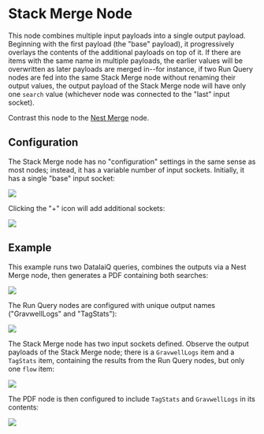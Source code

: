 # Stack Merge Node

This node combines multiple input payloads into a single output payload. Beginning with the first payload (the "base" payload), it progressively overlays the contents of the additional payloads on top of it. If there are items with the same name in multiple payloads, the earlier values will be overwritten as later payloads are merged in--for instance, if two Run Query nodes are fed into the same Stack Merge node without renaming their output values, the output payload of the Stack Merge node will have only one `search` value (whichever node was connected to the "last" input socket).

Contrast this node to the [Nest Merge](nestmerge) node.

## Configuration

The Stack Merge node has no "configuration" settings in the same sense as most nodes; instead, it has a variable number of input sockets. Initially, it has a single "base" input socket:

![](stackmerge-start.png)

Clicking the "+" icon will add additional sockets:

![](stackmerge-inputs.png)

## Example

This example runs two DatalaiQ queries, combines the outputs via a Nest Merge node, then generates a PDF containing both searches:

![](stackmerge-example1.png)

The Run Query nodes are configured with unique output names ("GravwellLogs" and "TagStats"):

![](stackmerge-example2.png)

The Stack Merge node has two input sockets defined. Observe the output payloads of the Stack Merge node; there is a `GravwellLogs` item and a `TagStats` item, containing the results from the Run Query nodes, but only one `flow` item:

![](stackmerge-example3.png)

The PDF node is then configured to include `TagStats` and `GravwellLogs` in its contents:

![](stackmerge-example4.png)
